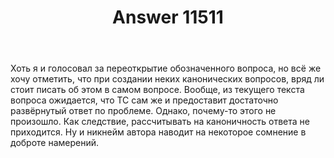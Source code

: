 ﻿---
title: "Answer 11511"
se.owner.user_id: 176217
se.owner.display_name: "αλεχολυτ"
se.owner.link: "https://ru.meta.stackoverflow.com/users/176217/%ce%b1%ce%bb%ce%b5%cf%87%ce%bf%ce%bb%cf%85%cf%84"
se.answer_id: 11511
se.question_id: 11502
se.post_type: answer
se.is_accepted: False
---
<p>Хоть я и голосовал за переоткрытие обозначенного вопроса, но всё же хочу отметить, что при создании неких канонических вопросов, вряд ли стоит писать об этом в самом вопросе. Вообще, из текущего текста вопроса ожидается, что ТС сам же и предоставит достаточно развёрнутый ответ по проблеме. Однако, почему-то этого не произошло. Как следствие, рассчитывать на каноничность ответа не приходится. Ну и никнейм автора наводит на некоторое сомнение в доброте намерений.</p>
